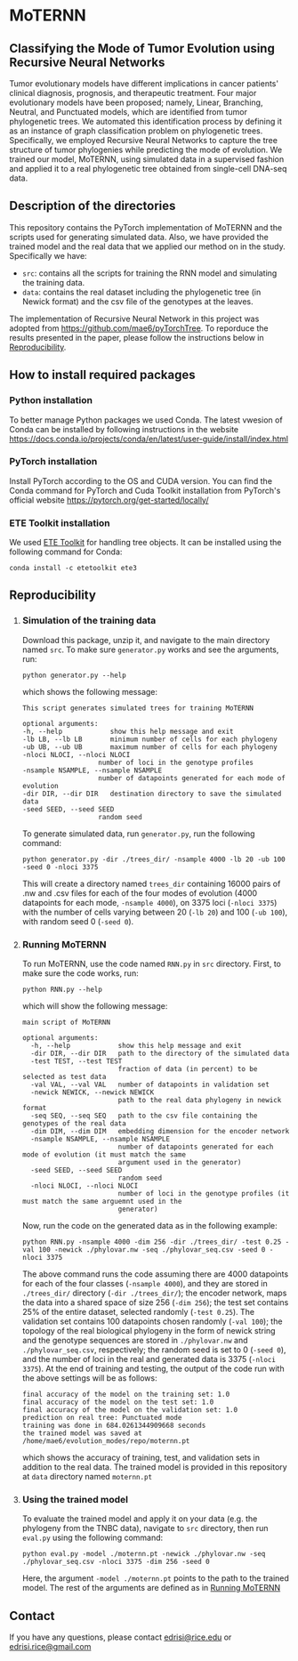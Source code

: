# MoTERNN 
## Classifying the Mode of Tumor Evolution using Recursive Neural Networks
Tumor evolutionary models have different implications in cancer patients' clinical diagnosis, prognosis, and therapeutic treatment. Four major evolutionary models have been proposed; namely, Linear, Branching, Neutral, and Punctuated models, which are identified from tumor phylogenetic trees. We automated this identification process by defining it as an instance of graph classification problem on phylogenetic trees. Specifically, we employed Recursive Neural Networks to capture the tree structure of tumor phylogenies while predicting the mode of evolution. We trained our model, MoTERNN, using simulated data in a supervised fashion and applied it to a real phylogenetic tree obtained from single-cell DNA-seq data.
## Description of the directories
This repository contains the PyTorch implementation of MoTERNN and the scripts used for generating simulated data. Also, we have provided the trained model and the real data that we applied our method on in the study. Specifically we have:
- `src`: contains all the scripts for training the RNN model and simulating the training data.
- `data`: contains the real dataset including the phylogenetic tree (in Newick format) and the csv file of the genotypes at the leaves. 

The implementation of Recursive Neural Network in this project was adopted from https://github.com/mae6/pyTorchTree. To reporduce the results presented in the paper, please follow the instructions below in [Reproducibility](https://github.com/NakhlehLab/MoTERNN#reproducibility).
## How to install required packages
### Python installation
To better manage Python packages we used Conda. The latest vwesion of Conda can be installed by following instructions in the website https://docs.conda.io/projects/conda/en/latest/user-guide/install/index.html

### PyTorch installation
Install PyTorch according to the OS and CUDA version. You can find the Conda command for PyTorch and Cuda Toolkit installation from PyTorch's official website https://pytorch.org/get-started/locally/

### ETE Toolkit installation
We used [ETE Toolkit](http://etetoolkit.org) for handling tree objects. It can be installed using the following command for Conda:
```
conda install -c etetoolkit ete3
```
## Reproducibility
  1. ### Simulation of the training data
     Download this package, unzip it, and navigate to the main directory named `src`. To make sure `generator.py` works and see the arguments, run:
     ```
     python generator.py --help
     ```
     which shows the following message:
     ```
     This script generates simulated trees for training MoTERNN
     
     optional arguments:
     -h, --help            show this help message and exit
     -lb LB, --lb LB       minimum number of cells for each phylogeny
     -ub UB, --ub UB       maximum number of cells for each phylogeny
     -nloci NLOCI, --nloci NLOCI
                        number of loci in the genotype profiles
     -nsample NSAMPLE, --nsample NSAMPLE
                        number of datapoints generated for each mode of evolution
     -dir DIR, --dir DIR   destination directory to save the simulated data
     -seed SEED, --seed SEED
                        random seed
     ```
     To generate simulated data, run `generator.py`, run the following command:
     ```
     python generator.py -dir ./trees_dir/ -nsample 4000 -lb 20 -ub 100 -seed 0 -nloci 3375
     ```
     This will create a directory named `trees_dir` containing 16000 pairs of .nw and .csv files for each of the four modes of evolution (4000 datapoints for each mode, `-nsample 4000`), on 3375 loci (`-nloci 3375`) with the number of cells varying between 20 (`-lb 20`) and 100 (`-ub 100`), with random seed 0 (`-seed 0`).
   2. ### Running MoTERNN
      To run MoTERNN, use the code named `RNN.py` in `src` directory. First, to make sure the code works, run:
      ```
      python RNN.py --help
      ```
      which will show the following message:
      ```
      main script of MoTERNN

      optional arguments:
        -h, --help            show this help message and exit
        -dir DIR, --dir DIR   path to the directory of the simulated data
        -test TEST, --test TEST
                              fraction of data (in percent) to be selected as test data
        -val VAL, --val VAL   number of datapoints in validation set
        -newick NEWICK, --newick NEWICK
                              path to the real data phylogeny in newick format
        -seq SEQ, --seq SEQ   path to the csv file containing the genotypes of the real data
        -dim DIM, --dim DIM   embedding dimension for the encoder network
        -nsample NSAMPLE, --nsample NSAMPLE
                              number of datapoints generated for each mode of evolution (it must match the same
                              argument used in the generator)
        -seed SEED, --seed SEED
                              random seed
        -nloci NLOCI, --nloci NLOCI
                              number of loci in the genotype profiles (it must match the same arguemnt used in the
                              generator)
      ```
      Now, run the code on the generated data as in the following example:
      ```
      python RNN.py -nsample 4000 -dim 256 -dir ./trees_dir/ -test 0.25 -val 100 -newick ./phylovar.nw -seq ./phylovar_seq.csv -seed 0 -nloci 3375
      ```
      The above command runs the code assuming there are 4000 datapoints for each of the four classes (`-nsample 4000`), and they are stored in `./trees_dir/` directory (`-dir ./trees_dir/`); the encoder network, maps the data into a shared space of size 256 (`-dim 256`); the test set contains 25% of the entire dataset, selected randomly (`-test 0.25`). The validation set contains 100 datapoints chosen randomly (`-val 100`); the topology of the real biological phylogeny in the form of newick string and the genotype sequences are stored in `./phylovar.nw` and `./phylovar_seq.csv`, respectively; the random seed is set to 0 (`-seed 0`), and the number of loci in the real and generated data is 3375 (`-nloci 3375`). 
      At the end of training and testing, the output of the code run with the above settings will be as follows:
      ```
      final accuracy of the model on the training set: 1.0
      final accuracy of the model on the test set: 1.0
      final accuracy of the model on the validation set: 1.0
      prediction on real tree: Punctuated mode
      training was done in 684.0261344909668 seconds
      the trained model was saved at /home/mae6/evolution_modes/repo/moternn.pt
      ```
      which shows the accuracy of training, test, and validation sets in addition to the real data. The trained model is provided in this repository at `data` directory named `moternn.pt`
   3. ### Using the trained model
      To evaluate the trained model and apply it on your data (e.g. the phylogeny from the TNBC data), navigate to `src` directory, then run `eval.py` using the following command:
      ```
      python eval.py -model ./moternn.pt -newick ./phylovar.nw -seq ./phylovar_seq.csv -nloci 3375 -dim 256 -seed 0
      ```
      Here, the argument `-model ./moternn.pt` points to the path to the trained model. The rest of the arguments are defined as in [Running MoTERNN](https://github.com/NakhlehLab/MoTERNN/blob/main/README.md#running-moternn)
## Contact
If you have any questions, please contact edrisi@rice.edu or edrisi.rice@gmail.com
